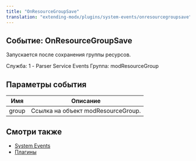 ```yaml
---
title: "OnResourceGroupSave"
translation: "extending-modx/plugins/system-events/onresourcegroupsave"
---
```


## Событие: OnResourceGroupSave

Запускается после сохранения группы ресурсов.

Служба: 1 - Parser Service Events
Группа: modResourceGroup

## Параметры события

| Имя   | Описание                           |
| ----- | ---------------------------------- |
| group | Ссылка на объект modResourceGroup. |

## Смотри также

-   [System Events](extending-modx/plugins/system-events "System Events")
-   [Плагины](extending-modx/plugins "Плагины")
